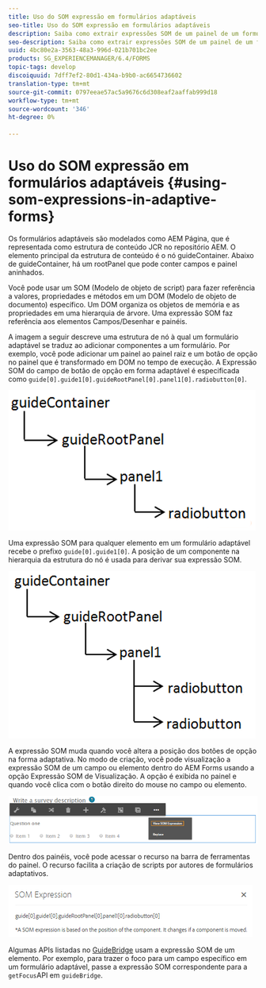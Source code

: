 ```yaml
---
title: Uso do SOM expressão em formulários adaptáveis
seo-title: Uso do SOM expressão em formulários adaptáveis
description: Saiba como extrair expressões SOM de um painel de um formulário adaptável.
seo-description: Saiba como extrair expressões SOM de um painel de um formulário adaptável.
uuid: 4bc80e2a-3563-48a3-996d-021b701bc2ee
products: SG_EXPERIENCEMANAGER/6.4/FORMS
topic-tags: develop
discoiquuid: 7dff7ef2-80d1-434a-b9b0-ac6654736602
translation-type: tm+mt
source-git-commit: 0797eeae57ac5a9676c6d308eaf2aaffab999d18
workflow-type: tm+mt
source-wordcount: '346'
ht-degree: 0%

---
```



# Uso do SOM expressão em formulários adaptáveis {#using-som-expressions-in-adaptive-forms}

Os formulários adaptáveis são modelados como AEM Página, que é representada como estrutura de conteúdo JCR no repositório AEM. O elemento principal da estrutura de conteúdo é o nó guideContainer. Abaixo de guideContainer, há um rootPanel que pode conter campos e painel aninhados.

Você pode usar um SOM (Modelo de objeto de script) para fazer referência a valores, propriedades e métodos em um DOM (Modelo de objeto de documento) específico. Um DOM organiza os objetos de memória e as propriedades em uma hierarquia de árvore. Uma expressão SOM faz referência aos elementos Campos/Desenhar e painéis.

A imagem a seguir descreve uma estrutura de nó à qual um formulário adaptável se traduz ao adicionar componentes a um formulário. Por exemplo, você pode adicionar um painel ao painel raiz e um botão de opção no painel que é transformado em DOM no tempo de execução. A Expressão SOM do campo de botão de opção em forma adaptável é especificada como `guide[0].guide1[0].guideRootPanel[0].panel1[0].radiobutton[0]`.

![árvore DOM](assets/hierarchy-1.png)

Uma expressão SOM para qualquer elemento em um formulário adaptável recebe o prefixo `guide[0].guide1[0]`. A posição de um componente na hierarquia da estrutura do nó é usada para derivar sua expressão SOM.

![Árvore DOM com dois botões de opção](assets/hierarchy_radio_button.png)

A expressão SOM muda quando você altera a posição dos botões de opção na forma adaptativa. No modo de criação, você pode visualização a expressão SOM de um campo ou elemento dentro do AEM Forms usando a opção Expressão SOM de Visualização. A opção é exibida no painel e quando você clica com o botão direito do mouse no campo ou elemento.

![Extrair Expressões SOM em um formulário adaptável](assets/som-expressions.png)

Dentro dos painéis, você pode acessar o recurso na barra de ferramentas do painel. O recurso facilita a criação de scripts por autores de formulários adaptativos.

![Extrair Expressões SOM usando a barra de ferramentas do painel](assets/som-expression.png)

Algumas APIs listadas no [GuideBridge](https://helpx.adobe.com/aem-forms/6/javascript-api/GuideBridge.md) usam a expressão SOM de um elemento. Por exemplo, para trazer o foco para um campo específico em um formulário adaptável, passe a expressão SOM correspondente para a `getFocus`API em `guideBridge`.

